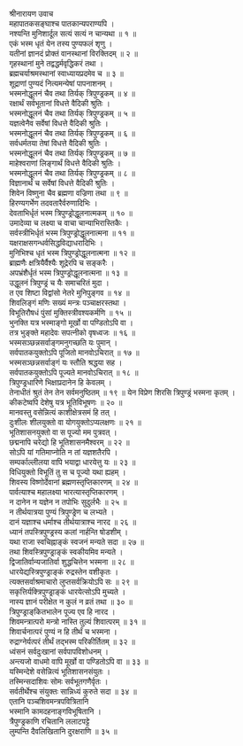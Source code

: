 श्रीनारायण उवाच  
महापातकसङ्‌घाश्च पातकान्यपराण्यपि ।  
नश्यन्ति मुनिशार्दूल सत्यं सत्यं न चान्यथा ॥ १ ॥  
एकं भस्म धृतं येन तस्य पुण्यफलं शृणु ।  
यतीनां ज्ञानदं प्रोक्तं वानस्थानां विरक्तिदम् ॥ २ ॥  
गृहस्थानां मुने तद्वद्धर्मवृद्धिकरं तथा ।  
ब्रह्मचर्याश्रमस्थानां स्वाध्यायप्रदमेव च ॥ ३ ॥  
शूद्राणां पुण्यदं नित्यमन्येषां पापनाशनम् ।  
भस्मनोद्धूलनं चैव तथा तिर्यक् त्रिपुण्ड्रकम् ॥ ४ ॥  
रक्षार्थं सर्वभूतानां विधत्ते वैदिकी श्रुतिः ।  
भस्मनोद्धूलनं चैव तथा तिर्यक् त्रिपुण्ड्रकम् ॥ ५ ॥  
यज्ञत्वेनैव सर्वेषां विधत्ते वैदिकी श्रुतिः ।  
भस्मनोद्धूलनं चैव तथा तिर्यक् त्रिपुण्ड्रकम् ॥ ६ ॥  
सर्वधर्मतया तेषां विधत्ते वैदिकी श्रुतिः ।  
भस्मनोद्धूलनं चैव तथा तिर्यक् त्रिपुण्ड्रकम् ॥ ७ ॥  
माहेश्वराणां लिङ्‌गार्थं विधत्ते वैदिकी श्रुतिः ।  
भस्मनोद्धूलनं चैव तथा तिर्यक् त्रिपुण्ड्रकम् ॥ ८ ॥  
विज्ञानार्थं च सर्वेषां विधत्ते वैदिकी श्रुतिः ।  
शिवेन विष्णुना चैव ब्रह्मणा वज्रिणा तथा ॥ ९ ॥  
हिरण्यगर्भेण तदवतारैर्वरुणादिभिः ।  
देवताभिर्धृतं भस्म त्रिपुण्ड्रोद्धूलनात्मकम् ॥ १० ॥  
उमादेव्या च लक्ष्या च वाचा चान्याभिरास्तिकैः ।  
सर्वस्त्रीभिर्धृतं भस्म त्रिपुण्ड्रोद्धूलनात्मना ॥ ११ ॥  
यक्षराक्षसगन्धर्वसिद्धविद्याधरादिभिः ।  
मुनिभिश्च धृतं भस्म त्रिपुण्ड्रोद्धूलनात्मना ॥ १२ ॥  
ब्राह्मणैः क्षत्रियैर्वैश्यैः शूद्रेरपि च सङ्‌करैः ।  
अपभ्रंशैर्धृतं भस्म त्रिपुण्ड्रोद्धूलनात्मना ॥ १३ ॥  
उद्धूलनं त्रिपुण्ड्रं च यैः समाचरितं मुदा ।  
त एव शिष्टा विद्वांसो नेतरे मुनिपुङ्‌गव ॥ १४ ॥  
शिवलिङ्‌गं मणिः सख्यं मन्त्रः पञ्चाक्षरस्तथा ।  
विभूतिरौषधं पुंसां मुक्तिस्त्रीवश्यकर्मणि ॥ १५ ॥  
भुनक्ति यत्र भस्माङ्‌गो मूर्खो वा पण्डितोऽपि वा ।  
तत्र भुङ्‌क्ते महादेवः सपत्नीको वृषध्वजः ॥ १६ ॥  
भस्मसञ्छन्नसर्वाङ्‌गमनुगच्छति यः पुमान् ।  
सर्वपातकयुक्तोऽपि पूजितो मानवोऽचिरात् ॥ १७ ॥  
भस्मसञ्छन्नसर्वाङ्‌गं यः स्तौति श्रद्धया सह ।  
सर्वपातकयुक्तोऽपि पूज्यते मानवोऽचिरात् ॥ १८ ॥  
त्रिपुण्ड्रधारिणे भिक्षाप्रदानेन हि केवलम् ।  
तेनाधीतं श्रुतं तेन तेन सर्वमनुष्ठितम् ॥ १९ ॥
येन विप्रेण शिरसि त्रिपुण्ड्रं भस्मना कृतम् ।  
कीकटेष्वपि देशेषु यत्र भूतिविभूषणः ॥ २० ॥  
मानवस्तु वसेन्नित्यं काशीक्षेत्रसमं हि तत् ।  
दुःशीलः शीलयुक्तो वा योगयुक्तोऽप्यलक्षणः ॥ २१ ॥  
भूतिशासनयुक्तो वा स पूज्यो मम पुत्रवत् ।  
छद्मनापि चरेद्यो हि भूतिशासनमैश्वरम् ॥ २२ ॥  
सोऽपि यां गतिमाप्नोति न तां यज्ञशतैरपि ।  
सम्पर्काल्लीलया वापि भयाद्वा धारयेत्तु यः ॥ २३ ॥  
विधियुक्तो विभूतिं तु स च पूज्यो यथा ह्यहम् ।  
शिवस्य विष्णोर्देवानां ब्रह्मणस्तृप्तिकारणम् ॥ २४ ॥  
पार्वत्याश्च महालक्ष्या भारत्यास्तृप्तिकारणम् ।  
न दानेन न यज्ञेन न तपोभिः सुदुर्लभैः ॥ २५ ॥  
न तीर्थयात्रया पुण्यं त्रिपुण्ड्रेण च लभ्यते ।  
दानं यज्ञाश्च धर्माश्च तीर्थयात्राश्च नारद ॥ २६ ॥  
ध्यानं तपस्त्रिपुण्ड्रस्य कलां नार्हन्ति षोडशीम् ।  
यथा राजा स्वचिह्नाङ्‌कं स्वजनं मन्यते सदा ॥ २७ ॥  
तथा शिवस्त्रिपुण्ड्राङ्‌कं स्वकीयमिव मन्यते ।  
द्विजातिर्वान्यजातिर्वा शुद्धचित्तेन भस्मना ॥ २८ ॥  
धारयेद्यस्त्रिपुण्ड्राङ्‌कं रुद्रस्तेन वशीकृतः ।  
त्यक्तसर्वाश्रमाचारो लुप्तसर्वक्रियोऽपि सः ॥ २९ ॥  
सकृत्तिर्यक्त्रिपुण्ड्राङ्‌कं धारयेत्सोऽपि मुच्यते ।  
नास्य ज्ञानं परीक्षेत न कुलं न व्रतं तथा ॥ ३० ॥  
त्रिपुण्ड्राङ्‌कितभालेन पूज्य एव हि नारद ।  
शिवमन्त्रात्परो मन्त्रो नास्ति तुल्यं शिवात्परम् ॥ ३१ ॥  
शिवार्चनात्परं पुण्यं न हि तीर्थं च भस्मना ।  
रुद्राग्नेर्यत्परं तीर्थं तद्भस्म परिकीर्तितम् ॥ ३२ ॥  
ध्वंसनं सर्वदुःखानां सर्वपापविशोधनम् ।  
अन्त्यजो वाधमो वापि मूर्खो वा पण्डितोऽपि वा ॥ ३३ ॥  
यस्मिन्देशे वसेन्नित्यं भूतिशासनसंयुतः ।  
तस्मिन्सदाशिवः सोमः सर्वभूतगणैर्वृतः ।  
सर्वतीर्थेश्च संयुक्तः सान्निध्यं कुरुते सदा ॥ ३४ ॥  
एतानि पञ्चशिवमन्त्रपवित्रितानि  
     भस्मानि कामदहनाङ्‌गविभूषितानि ।  
त्रैपुण्ड्रकाणि रचितानि ललाटपट्टे  
     लुम्पन्ति दैवलिखितानि दुरक्षराणि ॥ ३५ ॥
